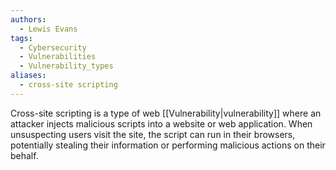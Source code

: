 ```yaml
---
authors:
  - Lewis Evans
tags:
  - Cybersecurity
  - Vulnerabilities
  - Vulnerability_types
aliases:
  - cross-site scripting
---
```

Cross-site scripting is a type of web [[Vulnerability|vulnerability]] where an attacker injects malicious scripts into a website or web application. When unsuspecting users visit the site, the script can run in their browsers, potentially stealing their information or performing malicious actions on their behalf.